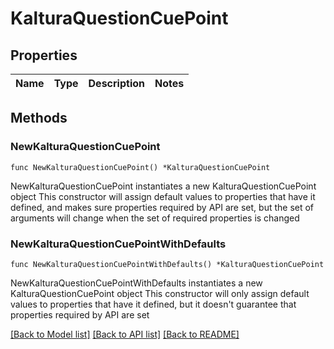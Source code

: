 # KalturaQuestionCuePoint

## Properties

Name | Type | Description | Notes
------------ | ------------- | ------------- | -------------

## Methods

### NewKalturaQuestionCuePoint

`func NewKalturaQuestionCuePoint() *KalturaQuestionCuePoint`

NewKalturaQuestionCuePoint instantiates a new KalturaQuestionCuePoint object
This constructor will assign default values to properties that have it defined,
and makes sure properties required by API are set, but the set of arguments
will change when the set of required properties is changed

### NewKalturaQuestionCuePointWithDefaults

`func NewKalturaQuestionCuePointWithDefaults() *KalturaQuestionCuePoint`

NewKalturaQuestionCuePointWithDefaults instantiates a new KalturaQuestionCuePoint object
This constructor will only assign default values to properties that have it defined,
but it doesn't guarantee that properties required by API are set


[[Back to Model list]](../README.md#documentation-for-models) [[Back to API list]](../README.md#documentation-for-api-endpoints) [[Back to README]](../README.md)


